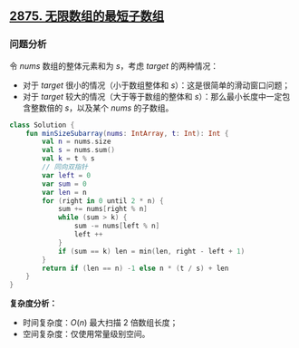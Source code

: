 ## [2875. 无限数组的最短子数组](https://leetcode.cn/problems/minimum-size-subarray-in-infinite-array/description/)

### 问题分析

令 $nums$ 数组的整体元素和为 $s$，考虑 $target$ 的两种情况：

- 对于 $target$ 很小的情况（小于数组整体和 $s$）：这是很简单的滑动窗口问题；
- 对于 $target$ 较大的情况（大于等于数组的整体和 $s$）：那么最小长度中一定包含整数倍的 $s$，以及某个 $nums$ 的子数组。

``` Kotlin []
class Solution {
    fun minSizeSubarray(nums: IntArray, t: Int): Int {
        val n = nums.size
        val s = nums.sum()
        val k = t % s
        // 同向双指针
        var left = 0
        var sum = 0
        var len = n
        for (right in 0 until 2 * n) {
            sum += nums[right % n]
            while (sum > k) {
                sum -= nums[left % n]
                left ++
            }
            if (sum == k) len = min(len, right - left + 1)
        }
        return if (len == n) -1 else n * (t / s) + len
    }
}
```

**复杂度分析：**

- 时间复杂度：$O(n)$ 最大扫描 $2$ 倍数组长度；
- 空间复杂度：仅使用常量级别空间。
